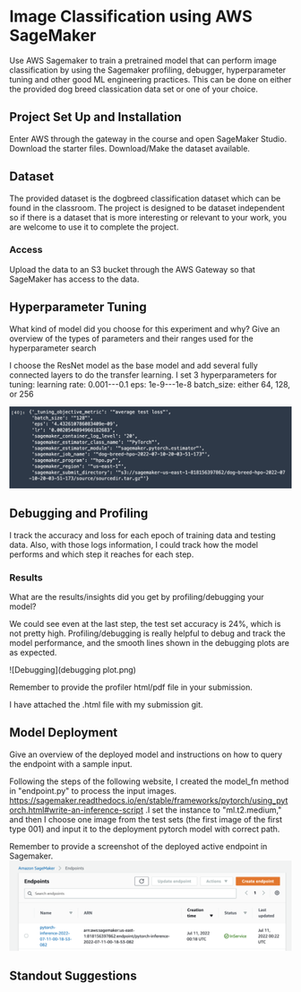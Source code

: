 # Image Classification using AWS SageMaker

Use AWS Sagemaker to train a pretrained model that can perform image classification by using the Sagemaker profiling, debugger, hyperparameter tuning and other good ML engineering practices. This can be done on either the provided dog breed classication data set or one of your choice.

## Project Set Up and Installation
Enter AWS through the gateway in the course and open SageMaker Studio. 
Download the starter files.
Download/Make the dataset available. 

## Dataset
The provided dataset is the dogbreed classification dataset which can be found in the classroom.
The project is designed to be dataset independent so if there is a dataset that is more interesting or relevant to your work, you are welcome to use it to complete the project.

### Access
Upload the data to an S3 bucket through the AWS Gateway so that SageMaker has access to the data. 

## Hyperparameter Tuning
What kind of model did you choose for this experiment and why? Give an overview of the types of parameters and their ranges used for the hyperparameter search

I choose the ResNet model as the base model and add several fully connected layers to do the transfer learning. I set 3 hyperparameters for tuning: learning rate: 0.001---0.1 eps: 1e-9---1e-8 batch_size: either 64, 128, or 256


![Hyperparam](best_param.png)

## Debugging and Profiling
I track the accuracy and loss for each epoch of training data and testing data. Also, with those logs information, I could track how the model performs and which step it reaches for each step.

### Results
What are the results/insights did you get by profiling/debugging your model?


We could see even at the last step, the test set accuracy is 24%, which is not pretty high. Profiling/debugging is really helpful to debug and track the model performance, and the smooth lines shown in the debugging plots are as expected.


![Debugging](debugging plot.png)


Remember to provide the profiler html/pdf file in your submission.


I have attached the .html file with my submission git.


## Model Deployment
Give an overview of the deployed model and instructions on how to query the endpoint with a sample input.


Following the steps of the following website, I created the model_fn method in "endpoint.py" to process the input images. https://sagemaker.readthedocs.io/en/stable/frameworks/pytorch/using_pytorch.html#write-an-inference-script .I set the instance to "ml.t2.medium," and then I choose one image from the test sets (the first image of the first type 001) and input it to the deployment pytorch model with correct path.

Remember to provide a screenshot of the deployed active endpoint in Sagemaker.
![My Image](active_endpoint.png)


## Standout Suggestions

